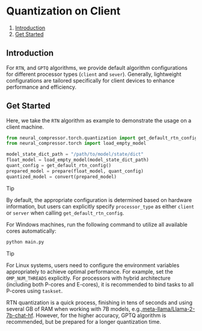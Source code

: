 Quantization on Client
==========================================

1. [Introduction](#introduction)
2. [Get Started](#get-started)

## Introduction

For `RTN`, and `GPTQ` algorithms, we provide default algorithm configurations for different processor types (`client` and `sever`). Generally, lightweight configurations are tailored specifically for client devices to enhance performance and efficiency.


## Get Started

Here, we take the `RTN` algorithm as example to demonstrate the usage on a client machine.

```python
from neural_compressor.torch.quantization import get_default_rtn_config, convert, prepare
from neural_compressor.torch import load_empty_model

model_state_dict_path = "/path/to/model/state/dict"
float_model = load_empty_model(model_state_dict_path)
quant_config = get_default_rtn_config()
prepared_model = prepare(float_model, quant_config)
quantized_model = convert(prepared_model)
```

> [!TIP]
> By default, the appropriate configuration is determined based on hardware information, but users can explicitly specify `processor_type` as either `client` or `server` when calling `get_default_rtn_config`.


For Windows machines, run the following command to utilize all available cores automatically:

```bash
python main.py
```

> [!TIP]
> For Linux systems, users need to configure the environment variables appropriately to achieve optimal performance. For example, set the `OMP_NUM_THREADS` explicitly. For processors with hybrid architecture (including both P-cores and E-cores), it is recommended to bind tasks to all P-cores using `taskset`.

RTN quantization is a quick process, finishing in tens of seconds and using several GB of RAM when working with 7B models, e.g.,[meta-llama/Llama-2-7b-chat-hf](https://huggingface.co/meta-llama/Llama-2-7b-chat-hf). However, for the higher accuracy, GPTQ algorithm is recommended, but be prepared for a longer quantization time.
